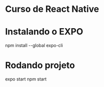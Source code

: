 # Curso de React Native

# Instalando o EXPO
npm install --global expo-cli

# Rodando projeto
expo start
npm start